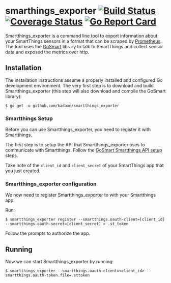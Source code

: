 # smarthings_exporter [![Build Status](https://travis-ci.org/kadaan/smartthings_exporter.svg?branch=master)](https://travis-ci.org/kadaan/smartthings_exporter) [![Coverage Status](https://img.shields.io/coveralls/github/kadaan/smartthings_exporter/master.svg)](https://coveralls.io/github/kadaan/smartthings_exporter) [![Go Report Card](https://goreportcard.com/badge/github.com/kadaan/smartthings_exporter)](https://goreportcard.com/report/github.com/kadaan/smartthings_exporter)

Smartthings_exporter is a command line tool to export information about your SmartThings
sensors in a format that can be scraped by [Prometheus](http://prometheus.io). The tool uses 
the [GoSmart](http://github.com/marcopaganini/gosmart) library to talk to SmartThings and collect 
sensor data and exposed the metrics over http.

## Installation

The installation instructions assume a properly installed and configured Go
development environment. The very first step is to download and build
Smartthings_exporter (this step will also download and compile the GoSmart library):


```
$ go get -u github.com/kadaan/smartthings_exporter
```

### Smartthings Setup

Before you can use Smartthings_exporter, you need to register it with Smartthings.  

The first step is to setup the API that Smartthings_exporter uses to communicate with Smartthings.  Follow the 
[GoSmart Smartthings API setup](https://github.com/kadaan/gosmart#smartthings-api-setup) steps.

Take note of the `client_id` and `client_secret` of your SmartThings app that you just created.

### Smartthings_exporter configuration

We now need to register Smartthings_exporter to with your Smartthings app.

Run:

```
$ smartthings_exporter register --smartthings.oauth-client=[client_id] --smartthings.oauth-secret=[client_secret] > .st_token
```

Follow the prompts to authorize the app.

## Running

Now we can start Smartthings_exporter by running:

```
$ smartthings_exporter --smartthings.oauth-client=<client_id> --smartthings.oauth-token.file=.sttoken
```
